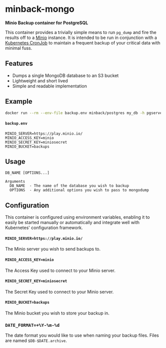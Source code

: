 # minback-mongo
**Minio Backup container for PostgreSQL**

This container provides a trivially simple means to run `pg_dump` and fire the results off
to a [Minio][] instance. It is intended to be run in conjunction with a [Kubernetes CronJob][]
to maintain a frequent backup of your critical data with minimal fuss.

## Features
* Dumps a single MongoDB database to an S3 bucket
* Lightweight and short lived
* Simple and readable implementation

## Example
```sh
docker run --rm --env-file backup.env minback/postgres my_db -h pgserver1
```

#### `backup.env`
```
MINIO_SERVER=https://play.minio.io/
MINIO_ACCESS_KEY=minio
MINIO_SECRET_KEY=miniosecret
MINIO_BUCKET=backups
```

## Usage
```
DB_NAME [OPTIONS...]

Arguments
  DB_NAME  - The name of the database you wish to backup
  OPTIONS  - Any additional options you wish to pass to mongodump
```

## Configuration
This container is configured using environment variables, enabling it to easily be started
manually or automatically and integrate well with Kubernetes' configuration framework.

#### `MINIO_SERVER=https://play.minio.io/`
The Minio server you wish to send backups to.

#### `MINIO_ACCESS_KEY=minio`
The Access Key used to connect to your Minio server.

#### `MINIO_SECRET_KEY=miniosecret`
The Secret Key used to connect to your Minio server.

#### `MINIO_BUCKET=backups`
The Minio bucket you wish to store your backup in.

### `DATE_FORMAT=+%Y-%m-%d`
The date format you would like to use when naming your backup files. Files are named `$DB-$DATE.archive`.

[Kubernetes CronJob]: https://kubernetes.io/docs/concepts/workloads/controllers/cron-jobs/
[Minio]: https://minio.io/
